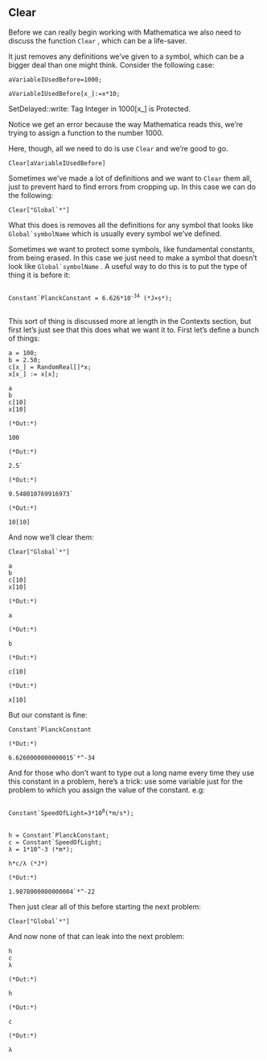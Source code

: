 <a id="clear" style="width:0;height:0;margin:0;padding:0;">&zwnj;</a>

## Clear

Before we can really begin working with Mathematica we also need to discuss the function  ```Clear``` , which can be a life-saver.

It just removes any definitions we’ve given to a symbol, which can be a bigger deal than one might think. Consider the following case: 

	aVariableIUsedBefore=1000;

	aVariableIUsedBefore[x_]:=x*10;


<div class='mma-message'>
	<span class='mma-message-name'>SetDelayed::write:</span>
	<span class='mma-message-text'>Tag Integer in 1000[x_] is Protected.</span>
</div>

Notice we get an error because the way Mathematica reads this, we’re trying to assign a function to the number 1000.

Here, though, all we need to do is use  ```Clear```  and we’re good to go.

	Clear[aVariableIUsedBefore]

Sometimes we’ve made a lot of definitions and we want to  ```Clear```  them all, just to prevent hard to find errors from cropping up. In this case we can do the following:

	Clear["Global`*"]

What this does is removes all the definitions for any symbol that looks like  ```Global`symbolName```  which is usually every symbol we’ve defined.

Sometimes we want to protect some symbols, like fundamental constants, from being erased. In this case we just need to make a symbol that doesn’t look like  ```Global`symbolName``` . A useful way to do this is to put the type of thing it is before it:

<pre >
<code>
Constant`PlanckConstant = 6.626*10<sup>-34</sup> (*J×s*);
</code>
</pre>

This sort of thing is discussed more at length in the Contexts section, but first let’s just see that this does what we want it to. First let’s define a bunch of things:

	a = 100;
	b = 2.50;
	c[x_] = RandomReal[]*x;
	x[x_] := x[x];

	a
	b
	c[10]
	x[10]

	(*Out:*)
	
	100

	(*Out:*)
	
	2.5`

	(*Out:*)
	
	9.548010769916973`

	(*Out:*)
	
	10[10]

And now we’ll clear them:

	Clear["Global`*"]

	a
	b
	c[10]
	x[10]

	(*Out:*)
	
	a

	(*Out:*)
	
	b

	(*Out:*)
	
	c[10]

	(*Out:*)
	
	x[10]

But our constant is fine:

	Constant`PlanckConstant

	(*Out:*)
	
	6.6260000000000015`*^-34

And for those who don’t want to type out a long name every time they use this constant in a problem, here’s a trick: use some variable just for the problem to which you assign the value of the constant. e.g:

<pre >
<code>
Constant`SpeedOfLight=3*10<sup>8</sup>(*m/s*);
</code>
</pre>

	h = Constant`PlanckConstant;
	c = Constant`SpeedOfLight;
	λ = 1*10^-3 (*m*);

	h*c/λ (*J*)

	(*Out:*)
	
	1.9878000000000004`*^-22

Then just clear all of this before starting the next problem:

	Clear["Global`*"]

And now none of that can leak into the next problem:

	h
	c
	λ

	(*Out:*)
	
	h

	(*Out:*)
	
	c

	(*Out:*)
	
	λ